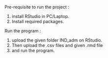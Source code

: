 Pre-requisite to run the project :
  1. install RStudio in PC/Laptop.
  2. Install required packages.
  
Run the program : 
  1. upload the given folder IND_adm on RStudio.
  1. Then upload the .csv files and given .rmd file
  2. and run the program.
